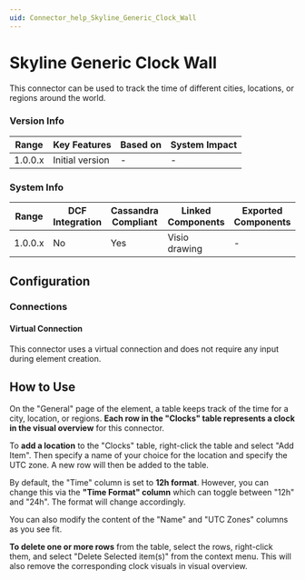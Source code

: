 ```yaml
---
uid: Connector_help_Skyline_Generic_Clock_Wall
---
```


# Skyline Generic Clock Wall

This connector can be used to track the time of different cities, locations, or regions around the world.

### Version Info

| **Range** | **Key Features** | **Based on** | **System Impact** |
|-----------|------------------|--------------|-------------------|
| 1.0.0.x   | Initial version  | \-           | \-                |

### System Info

| Range     | DCF Integration     | Cassandra Compliant     | Linked Components     | Exported Components     |
|-----------|---------------------|-------------------------|-----------------------|-------------------------|
| 1.0.0.x   | No                  | Yes                     | Visio drawing         | \-                      |

## Configuration

### Connections

#### Virtual Connection

This connector uses a virtual connection and does not require any input during element creation.

## How to Use

On the "General" page of the element, a table keeps track of the time for a city, location, or regions. **Each row in the "Clocks" table represents a clock in the visual overview** for this connector.

To **add a location** to the "Clocks" table, right-click the table and select "Add Item". Then specify a name of your choice for the location and specify the UTC zone. A new row will then be added to the table.

By default, the "Time" column is set to **12h format**. However, you can change this via the **"Time Format" column** which can toggle between "12h" and "24h". The format will change accordingly.

You can also modify the content of the "Name" and "UTC Zones" columns as you see fit.

**To delete one or more rows** from the table, select the rows, right-click them, and select "Delete Selected item(s)" from the context menu. This will also remove the corresponding clock visuals in visual overview.

